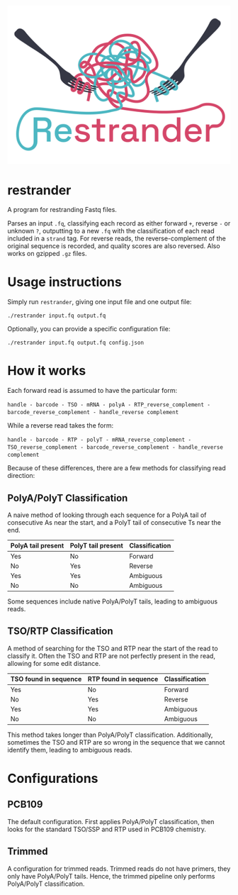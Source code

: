 <img src="figures/logo.png" title="Restrander" alt="Restrander">

# restrander

A program for restranding Fastq files.

Parses an input `.fq`, classifying each record as either forward `+`, reverse `-` or unknown `?`, outputting to a new `.fq` with the classification of each read included in a `strand` tag. For reverse reads, the reverse-complement of the original sequence is recorded, and quality scores are also reversed. Also works on gzipped `.gz` files.

# Usage instructions

Simply run `restrander`, giving one input file and one output file:

```
./restrander input.fq output.fq
```

Optionally, you can provide a specific configuration file:

```
./restrander input.fq output.fq config.json
```

# How it works

Each forward read is assumed to have the particular form:

``` handle - barcode - TSO - mRNA - polyA - RTP_reverse_complement - barcode_reverse_complement - handle_reverse complement ```

While a reverse read takes the form:

``` handle - barcode - RTP - polyT - mRNA_reverse_complement - TSO_reverse_complement - barcode_reverse_complement - handle_reverse complement ```

Because of these differences, there are a few methods for classifying read direction:

## PolyA/PolyT Classification

A naive method of looking through each sequence for a PolyA tail of consecutive As near the start, and a PolyT tail of consecutive Ts near the end.

| PolyA tail present  | PolyT tail present  | Classification  |
| ------------------- | ------------------- | --------------- |
| Yes                 | No                  | Forward         |
| No                  | Yes                 | Reverse         |
| Yes                 | Yes                 | Ambiguous       |
| No                  | No                  | Ambiguous       |

Some sequences include native PolyA/PolyT tails, leading to ambiguous reads.

## TSO/RTP Classification

A method of searching for the TSO and RTP near the start of the read to classify it. Often the TSO and RTP are not perfectly present in the read, allowing for some edit distance.

| TSO found in sequence | RTP found in sequence | Classification  |
| --------------------- | --------------------- | --------------- |
| Yes                   | No                    | Forward         |
| No                    | Yes                   | Reverse         |
| Yes                   | Yes                   | Ambiguous       |
| No                    | No                    | Ambiguous       |

This method takes longer than PolyA/PolyT classification. Additionally, sometimes the TSO and RTP are so wrong in the sequence that we cannot identify them, leading to ambiguous reads.

# Configurations

## PCB109

The default configuration. First applies PolyA/PolyT classification, then looks for the standard TSO/SSP and RTP used in PCB109 chemistry.

## Trimmed

A configuration for trimmed reads. Trimmed reads do not have primers, they only have PolyA/PolyT tails. Hence, the trimmed pipeline only performs PolyA/PolyT classification.
